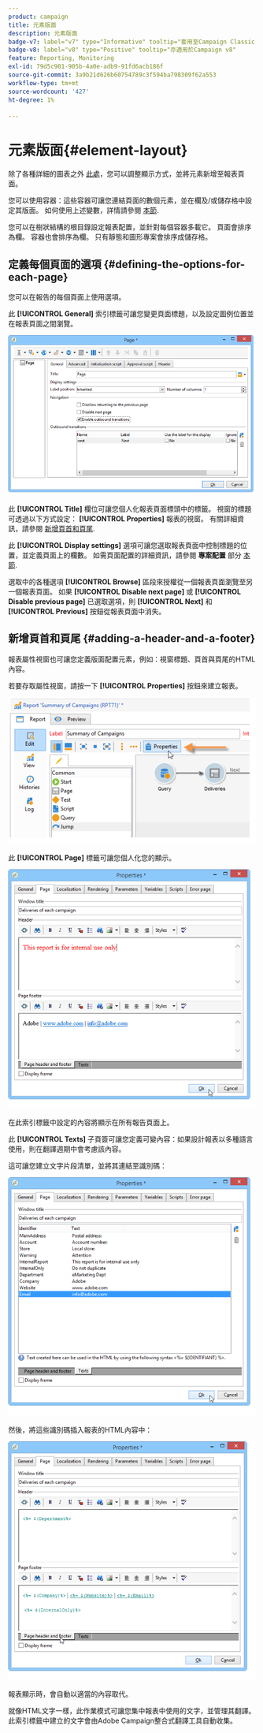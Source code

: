 ```yaml
---
product: campaign
title: 元素版面
description: 元素版面
badge-v7: label="v7" type="Informative" tooltip="套用至Campaign Classic v7"
badge-v8: label="v8" type="Positive" tooltip="亦適用於Campaign v8"
feature: Reporting, Monitoring
exl-id: 79d5c901-905b-4a0e-adb9-91fd6acb186f
source-git-commit: 3a9b21d626b60754789c3f594ba798309f62a553
workflow-type: tm+mt
source-wordcount: '427'
ht-degree: 1%

---
```


# 元素版面{#element-layout}



除了各種詳細的圖表之外 [此處](../../reporting/using/creating-a-chart.md#chart-types-and-variants)，您可以調整顯示方式，並將元素新增至報表頁面。

您可以使用容器：這些容器可讓您連結頁面的數個元素，並在欄及/或儲存格中設定其版面。 如何使用上述變數，詳情請參閱 [本節](../../web/using/defining-web-forms-layout.md#creating-containers).

您可以在樹狀結構的根目錄設定報表配置，並針對每個容器多載它。 頁面會排序為欄。 容器也會排序為欄。 只有靜態和圖形專案會排序成儲存格。

## 定義每個頁面的選項 {#defining-the-options-for-each-page}

您可以在報告的每個頁面上使用選項。

此 **[!UICONTROL General]** 索引標籤可讓您變更頁面標題，以及設定圖例位置並在報表頁面之間瀏覽。

![](assets/s_ncs_advuser_report_wizard_022.png)

此 **[!UICONTROL Title]** 欄位可讓您個人化報表頁面標頭中的標籤。 視窗的標題可透過以下方式設定： **[!UICONTROL Properties]** 報表的視窗。 有關詳細資訊，請參閱 [新增頁首和頁尾](#adding-a-header-and-a-footer).

此 **[!UICONTROL Display settings]** 選項可讓您選取報表頁面中控制標題的位置，並定義頁面上的欄數。 如需頁面配置的詳細資訊，請參閱 **專案配置** 部分 [本節](../../web/using/defining-web-forms-layout.md#positioning-the-fields-on-the-page).

選取中的各種選項 **[!UICONTROL Browse]** 區段來授權從一個報表頁面瀏覽至另一個報表頁面。 如果 **[!UICONTROL Disable next page]** 或 **[!UICONTROL Disable previous page]** 已選取選項，則 **[!UICONTROL Next]** 和 **[!UICONTROL Previous]** 按鈕從報表頁面中消失。

## 新增頁首和頁尾 {#adding-a-header-and-a-footer}

報表屬性視窗也可讓您定義版面配置元素，例如：視窗標題、頁首與頁尾的HTML內容。

若要存取屬性視窗，請按一下 **[!UICONTROL Properties]** 按鈕來建立報表。

![](assets/reporting_properties.png)

此 **[!UICONTROL Page]** 標籤可讓您個人化您的顯示。

![](assets/s_ncs_advuser_report_properties_04.png)

在此索引標籤中設定的內容將顯示在所有報告頁面上。

此 **[!UICONTROL Texts]** 子頁簽可讓您定義可變內容：如果設計報表以多種語言使用，則在翻譯週期中會考慮該內容。

這可讓您建立文字片段清單，並將其連結至識別碼：

![](assets/s_ncs_advuser_report_properties_04a.png)

然後，將這些識別碼插入報表的HTML內容中：

![](assets/s_ncs_advuser_report_properties_04b.png)

報表顯示時，會自動以適當的內容取代。

就像HTML文字一樣，此作業模式可讓您集中報表中使用的文字，並管理其翻譯。 此索引標籤中建立的文字會由Adobe Campaign整合式翻譯工具自動收集。
